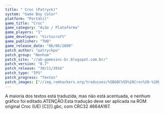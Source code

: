 ```yaml
---
title: " Croc (Patryck)"
system: "Game Boy Color"
platform: "Portátil"
game_title: "Croc"
game_category: "Ação / Plataforma"
game_players: "1"
game_developer: "Virtucraft"
game_publisher: "THQ"
game_release_date: "06/06/2000"
patch_author: "patryckpo"
patch_group: "Nenhum"
patch_site: "//ab-gamesinc-br.blogspot.com.br/"
patch_version: "0.7"
patch_release: "30/11/2016"
patch_type: "IPS"
patch_progress: "Textos"
patch_images: ["//img.romhackers.org/traducoes/%5BGBC%5D%20Croc%20-%20Patryck%20-%201.png","//img.romhackers.org/traducoes/%5BGBC%5D%20Croc%20-%20Patryck%20-%202.png","//img.romhackers.org/traducoes/%5BGBC%5D%20Croc%20-%20Patryck%20-%203.png"]
---
```

A maioria dos textos está traduzida, mas não está acentuada, e nenhum gráfico foi editado.ATENÇÃO:Esta tradução deve ser aplicada na ROM original Croc (UE) [C][!].gbc, com CRC32 4664A167.